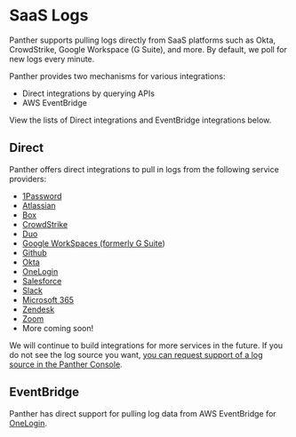 # SaaS Logs

Panther supports pulling logs directly from SaaS platforms such as Okta, CrowdStrike, Google Workspace (G Suite), and more. By default, we poll for new logs every minute. &#x20;

Panther provides two mechanisms for various integrations:&#x20;

* Direct integrations by querying APIs &#x20;
* AWS EventBridge&#x20;

View the lists of Direct integrations and EventBridge integrations below.

## Direct

Panther offers direct integrations to pull in logs from the following service providers:&#x20;

* [1Password](1password.md)
* [Atlassian](https://docs.runpanther.io/data-onboarding/saas-logs/atlassian)
* [Box](box.md)
* [CrowdStrike](crowdstrike.md)
* [Duo](duo.md)
* [Google WorkSpaces (formerly G Suite](gsuite.md))
* [Github](github.md)
* [Okta](okta.md)
* [OneLogin](onelogin.md)
* [Salesforce](salesforce.md)
* [Slack](slack.md)
* [Microsoft 365](microsoft.md)
* [Zendesk](zendesk.md)
* [Zoom](zoom.md)
* More coming soon!

We will continue to build integrations for more services in the future. If you do not see the log source you want, [you can request support of a log source in the Panther Console](https://docs.panther.com/data-onboarding#request).

## EventBridge

Panther has direct support for pulling log data from AWS EventBridge for [OneLogin](onelogin.md).

